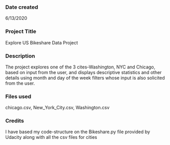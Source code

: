 ### Date created
6/13/2020

### Project Title
Explore US Bikeshare Data  Project

### Description
The project explores one of the 3 cites-Washington, NYC and Chicago, based on input from the user, and displays descriptive statistics and other details using month and day of the week filters whose input is also solicited from the user.

### Files used
chicago.csv, New_York_City.csv, Washington.csv

### Credits
I have based my code-structure on the Bikeshare.py file provided by Udacity along with all the csv files for cities
